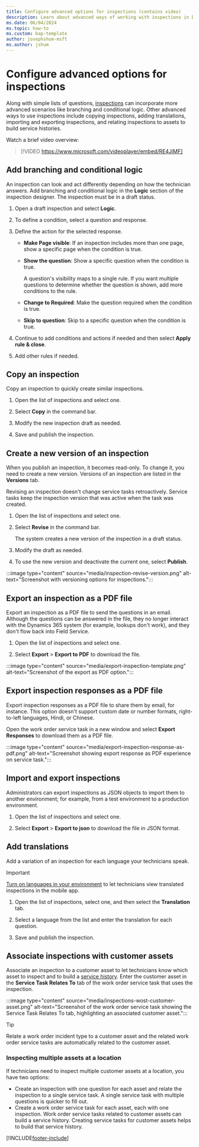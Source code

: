 ```yaml
---
title: Configure advanced options for inspections (contains video)
description: Learn about advanced ways of working with inspections in Dynamics 365 Field Service.
ms.date: 06/04/2024
ms.topic: how-to
ms.custom: bap-template
author: josephshum-msft
ms.author: jshum
---
```


# Configure advanced options for inspections

Along with simple lists of questions, [inspections](inspections.md) can incorporate more advanced scenarios like branching and conditional logic. Other advanced ways to use inspections include copying inspections, adding translations, importing and exporting inspections, and relating inspections to assets to build service histories.

Watch a brief video overview:

> [!VIDEO https://www.microsoft.com/videoplayer/embed/RE4JiMF]

## Add branching and conditional logic

An inspection can look and act differently depending on how the technician answers. Add branching and conditional logic in the **Logic** section of the inspection designer. The inspection must be in a draft status.

1. Open a draft inspection and select **Logic**.

1. To define a condition, select a question and response.

1. Define the action for the selected response.

   - **Make Page visible**: If an inspection includes more than one page, show a specific page when the condition is true.

   - **Show the question**: Show a specific question when the condition is true.

      A question's visibility maps to a single rule. If you want multiple questions to determine whether the question is shown, add more conditions to the rule.

   - **Change to Required**: Make the question required when the condition is true.

   - **Skip to question**: Skip to a specific question when the condition is true.

1. Continue to add conditions and actions if needed and then select **Apply rule & close**.

1. Add other rules if needed.

## Copy an inspection

Copy an inspection to quickly create similar inspections.

1. Open the list of inspections and select one.

1. Select **Copy** in the command bar.

1. Modify the new inspection draft as needed.

1. Save and publish the inspection.

## Create a new version of an inspection

When you publish an inspection, it becomes read-only. To change it, you need to create a new version. Versions of an inspection are listed in the **Versions** tab.

Revising an inspection doesn't change service tasks retroactively. Service tasks keep the inspection version that was active when the task was created.

1. Open the list of inspections and select one.

1. Select **Revise** in the command bar.

    The system creates a new version of the inspection in a draft status.

1. Modify the draft as needed.

1. To use the new version and deactivate the current one, select **Publish**.

:::image type="content" source="media/inspection-revise-version.png" alt-text="Screenshot with versioning options for inspections.":::

## Export an inspection as a PDF file

Export an inspection as a PDF file to send the questions in an email. Although the questions can be answered in the file, they no longer interact with the Dynamics 365 system (for example, lookups don't work), and they don't flow back into Field Service.

1. Open the list of inspections and select one.

1. Select **Export** > **Export to PDF** to download the file.

:::image type="content" source="media/export-inspection-template.png" alt-text="Screenshot of the export as PDF option.":::

## Export inspection responses as a PDF file

Export inspection responses as a PDF file to share them by email, for instance. This option doesn't support custom date or number formats, right-to-left languages, Hindi, or Chinese.

Open the work order service task in a new window and select **Export Responses** to download them as a PDF file.

:::image type="content" source="media/export-inspection-response-as-pdf.png" alt-text="Screenshot showing export response as PDF experience on service task.":::

## Import and export inspections

Administrators can export inspections as JSON objects to import them to another environment; for example, from a test environment to a production environment.

1. Open the list of inspections and select one.

1. Select **Export** > **Export to json** to download the file in JSON format.

## Add translations

Add a variation of an inspection for each language your technicians speak.

> [!IMPORTANT]
> [Turn on languages in your environment](/power-platform/admin/enable-languages) to let technicians view translated inspections in the mobile app.

1. Open the list of inspections, select one, and then select the **Translation** tab.

1. Select a language from the list and enter the translation for each question.

1. Save and publish the inspection.

## Associate inspections with customer assets

Associate an inspection to a customer asset to let technicians know which asset to inspect and to build a [service history](service-history.md). Enter the customer asset in the **Service Task Relates To** tab of the work order service task that uses the inspection.

:::image type="content" source="media/inspections-wost-customer-asset.png" alt-text="Screenshot of the work order service task showing the Service Task Relates To tab, highlighting an associated customer asset.":::

> [!TIP]
> Relate a work order incident type to a customer asset and the related work order service tasks are automatically related to the customer asset.

### Inspecting multiple assets at a location

If technicians need to inspect multiple customer assets at a location, you have two options:

- Create an inspection with one question for each asset and relate the inspection to a single service task. A single service task with multiple questions is quicker to fill out.
- Create a work order service task for each asset, each with one inspection. Work order service tasks related to customer assets can build a service history. Creating service tasks for customer assets helps to build that service history.

[!INCLUDE[footer-include](../includes/footer-banner.md)]
